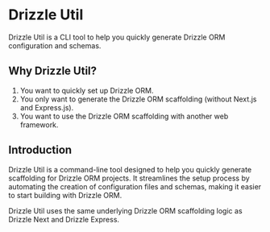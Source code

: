 # Drizzle Util

Drizzle Util is a CLI tool to help you quickly generate Drizzle ORM configuration and schemas.

## Why Drizzle Util?

1. You want to quickly set up Drizzle ORM.
2. You only want to generate the Drizzle ORM scaffolding (without Next.js and Express.js).
3. You want to use the Drizzle ORM scaffolding with another web framework.

## Introduction

Drizzle Util is a command-line tool designed to help you quickly generate scaffolding for Drizzle ORM projects. It streamlines the setup process by automating the creation of configuration files and schemas, making it easier to start building with Drizzle ORM.

Drizzle Util uses the same underlying Drizzle ORM scaffolding logic as Drizzle Next and Drizzle Express.
